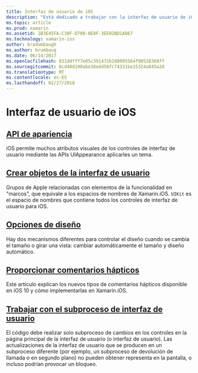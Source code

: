 ```yaml
---
title: Interfaz de usuario de iOS
description: "Está dedicado a trabajar con la interfaz de usuario de iOS en una aplicación de Xamarin.iOS."
ms.topic: article
ms.prod: xamarin
ms.assetid: 2B3E45FA-C30F-D708-0E8F-3EE02BD1A867
ms.technology: xamarin-ios
author: bradumbaugh
ms.author: brumbaug
ms.date: 06/14/2017
ms.openlocfilehash: 831ddfff7e05c391472b280095564f90528369ff
ms.sourcegitcommit: 6cd40d190abe38edd50fc74331be15324a845a28
ms.translationtype: MT
ms.contentlocale: es-ES
ms.lasthandoff: 02/27/2018
---
```

# <a name="user-interface-in-ios"></a>Interfaz de usuario de iOS

## <a name="appearance-apiintroduction-to-the-appearance-apimd"></a>[API de apariencia](introduction-to-the-appearance-api.md)

iOS permite muchos atributos visuales de los controles de interfaz de usuario mediante las APIs UIAppearance aplicarles un tema.

## <a name="creating-user-interface-objectsiosuser-interfaceios-uicreating-ui-objectsmd"></a>[Crear objetos de la interfaz de usuario](~/ios/user-interface/ios-ui/creating-ui-objects.md)

Grupos de Apple relacionadas con elementos de la funcionalidad en "marcos", que equivale a los espacios de nombres de Xamarin.iOS. `UIKit` es el espacio de nombres que contiene todos los controles de interfaz de usuario para iOS.

## <a name="layout-optionsiosuser-interfaceios-uilayout-optionsmd"></a>[Opciones de diseño](~/ios/user-interface/ios-ui/layout-options.md)

Hay dos mecanismos diferentes para controlar el diseño cuando se cambia el tamaño o girar una vista: cambiar automáticamente el tamaño y diseño automático.

## <a name="providing-haptic-feedbackiosuser-interfaceios-uihaptic-feedbackmd"></a>[Proporcionar comentarios hápticos](~/ios/user-interface/ios-ui/haptic-feedback.md)

Este artículo explican los nuevos tipos de comentarios hápticos disponible en iOS 10 y cómo implementarlas en Xamarin.iOS.

## <a name="working-with-the-ui-threadiosuser-interfaceios-uiui-threadmd"></a>[Trabajar con el subproceso de interfaz de usuario](~/ios/user-interface/ios-ui/ui-thread.md)

El código debe realizar solo subproceso de cambios en los controles en la página principal de la interfaz de usuario (o interfaz de usuario). Las actualizaciones de la interfaz de usuario que se producen en un subproceso diferente (por ejemplo, un subproceso de devolución de llamada o en segundo plano) no pueden obtener representa en la pantalla, o incluso podrían provocar un bloqueo.




